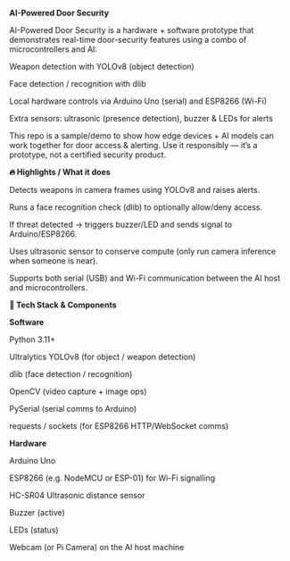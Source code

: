 **AI-Powered Door Security**

AI-Powered Door Security is a hardware + software prototype that demonstrates real-time door-security features using a combo of microcontrollers and AI:

Weapon detection with YOLOv8 (object detection)

Face detection / recognition with dlib

Local hardware controls via Arduino Uno (serial) and ESP8266 (Wi-Fi)

Extra sensors: ultrasonic (presence detection), buzzer & LEDs for alerts

This repo is a sample/demo to show how edge devices + AI models can work together for door access & alerting. Use it responsibly — it’s a prototype, not a certified security product.

**🔥 Highlights / What it does**

Detects weapons in camera frames using YOLOv8 and raises alerts.

Runs a face recognition check (dlib) to optionally allow/deny access.

If threat detected → triggers buzzer/LED and sends signal to Arduino/ESP8266.

Uses ultrasonic sensor to conserve compute (only run camera inference when someone is near).

Supports both serial (USB) and Wi-Fi communication between the AI host and microcontrollers.

**🧰 Tech Stack & Components**

**Software**

Python 3.11+

Ultralytics YOLOv8 (for object / weapon detection)

dlib (face detection / recognition)

OpenCV (video capture + image ops)

PySerial (serial comms to Arduino)

requests / sockets (for ESP8266 HTTP/WebSocket comms)

**Hardware**

Arduino Uno

ESP8266 (e.g. NodeMCU or ESP-01) for Wi-Fi signalling

HC-SR04 Ultrasonic distance sensor

Buzzer (active)

LEDs (status)

Webcam (or Pi Camera) on the AI host machine
